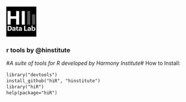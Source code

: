 ![Alt text](imgs/hidatalab.jpg)
### r tools by @hinstitute ###
#_A suite of tools for R developed by Harmony Institute_#
How to Install:

	library("devtools")
	install_github("hiR", "hinstitute")
	library("hiR")
	help(package="hiR")

